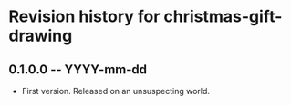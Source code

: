 # Revision history for christmas-gift-drawing

## 0.1.0.0 -- YYYY-mm-dd

* First version. Released on an unsuspecting world.
